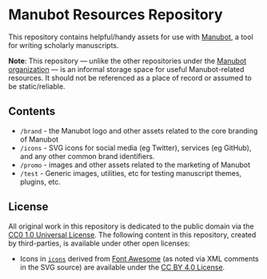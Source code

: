 # Manubot Resources Repository

This repository contains helpful/handy assets for use with [Manubot](https://manubot.org/ "Manubot"), a tool for writing scholarly manuscripts.

**Note**: This repository — unlike the other repositories under the [Manubot organization](https://github.com/manubot) — is an informal storage space for useful Manubot-related resources. It should not be referenced as a place of record or assumed to be static/reliable.

## Contents

- `/brand` - the Manubot logo and other assets related to the core branding of Manubot
- `/icons` - SVG icons for social media (eg Twitter), services (eg GitHub), and any other common brand identifiers.
- `/promo` - images and other assets related to the marketing of Manubot
- `/test` - Generic images, utilities, etc for testing manuscript themes, plugins, etc.

## License

All original work in this repository is dedicated to the public domain via the [CC0 1.0 Universal License](license.md).
The following content in this repository, created by third-parties, is available under other open licenses:

+ Icons in [`icons`](icons) derived from [Font Awesome](https://fontawesome.com/license/free) (as noted via XML comments in the SVG source) are available under the [CC BY 4.0 License](https://creativecommons.org/licenses/by/4.0/).
